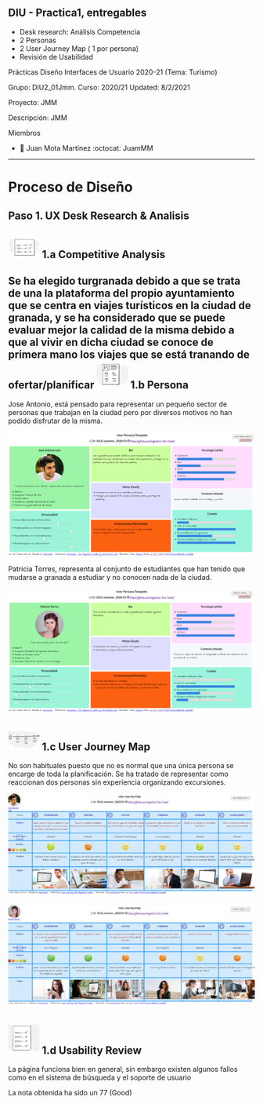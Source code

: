 ## DIU - Practica1, entregables

- Desk research: Análisis Competencia
- 2 Personas
- 2 User Journey Map  ( 1 por persona)
- Revisión de Usabilidad

Prácticas Diseño Interfaces de Usuario 2020-21 (Tema: Turismo)

Grupo: DIU2_01Jmm.  Curso: 2020/21
Updated: 8/2/2021

Proyecto: JMM

Descripción: JMM

Miembros
 * :bust_in_silhouette:   Juan Mota Martínez     :octocat: JuamMM

-----





# Proceso de Diseño

## Paso 1. UX Desk Research & Analisis

![Método UX](img/Competitive.png) 1.a Competitive Analysis
-----

Se ha elegido turgranada debido a que se trata de una la plataforma del propio ayuntamiento que se centra en viajes turísticos en la  ciudad de granada, y se ha considerado que se puede evaluar mejor la calidad de la misma debido a que al vivir en dicha ciudad se conoce  de primera mano los viajes que se está tranando de ofertar/planificar
![Método UX](img/Persona.png) 1.b Persona
-----


Jose Antonio, está pensado para representar un pequeño sector de personas que trabajan en la ciudad pero por diversos motivos no han podido disfrutar de la misma.

![Método UX](img/JTP.png)

Patricia Torres, representa al conjunto de estudiantes que han tenido que mudarse a granada a estudiar y no conocen nada de la ciudad.

![Método UX](img/PTT.png)

![Método UX](img/JourneyMap.png) 1.c User Journey Map
----

No son habituales puesto que no es normal que una única persona se encarge de toda la planificación. Se ha tratado de representar como reaccionan dos personas sin experiencia organizando excursiones.

![Método UX](img/JALJM.png)

![Método UX](img/PTJM.png)

![Método UX](img/usabilityReview.png) 1.d Usability Review
----
La página funciona bien en general, sin embargo existen algunos fallos como en el sistema de búsqueda y el soporte de usuario

La nota obtenida ha sido un 77 (Good)
